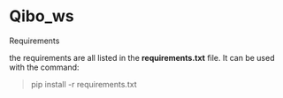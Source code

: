 # Qibo_ws

<p1> Requirements </p1>

the requirements are all listed in the **requirements.txt** file.
It can be used with the command:

>pip install -r requirements.txt